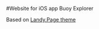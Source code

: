 #Website for iOS app Buoy Explorer

Based on [Landy.Page theme](http://themeforest.net/item/landypage-responsive-retina-landing-page/3300709)